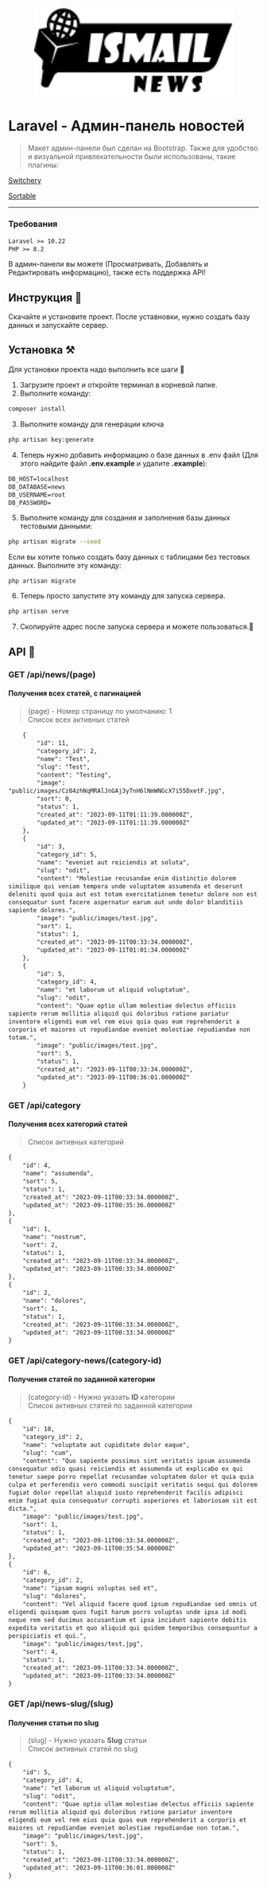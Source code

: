 <p align="center"><img width="400" src="https://raw.githubusercontent.com/ismailhanBaylyev/news-admin/main/public/assets/images/logos/logo.png"></p>

# Laravel - Админ-панель новостей

<p align="center"<img src="https://raw.githubusercontent.com/ismailhanBaylyev/news-admin/main/public/assets/images/screen/news_admin.png" height="auto" width="100%"></p>

> Макет админ-панели был сделан на Bootstrap. Также для удобство и визуальной привлекательности были использованы, такие плагины:

<p><a href="https://abpetkov.github.io/switchery/">Switchery</a></p>  
<p><a href="https://sortablejs.github.io/Sortable/">Sortable</a></p>  

<hr>

### Требования
    Laravel >= 10.22
    PHP >= 8.2

В админ-панели вы можете (Просматривать, Добавлять и Редактировать информацию), также есть поддержка API!

## Инструкция 🚀

Скачайте и установите проект. После уставновки, нужно создать базу данных и запускайте сервер.

## Установка ⚒️

Для установки проекта надо выполнить все шаги 🤘

1. Загрузите проект и откройте терминал в корневой папке.
2. Выполните команду:

```bash
composer install
```

3. Выполните команду для генерации ключа

```bash
php artisan key:generate
```

4. Теперь нужно добавить информацию о базе данных в .env файл (Для этого найдите файл <b>.env.example</b> и удалите <b>.example</b>):

```
DB_HOST=localhost
DB_DATABASE=news
DB_USERNAME=root
DB_PASSWORD=
```

5. Выполните команду для создания и заполнения базы данных тестовыми данными:

```bash
php artisan migrate --seed
```

Если вы хотите только создать базу данных с таблицами без тестовых данных. Выполните эту команду:

```bash
php artisan migrate
```

6. Теперь просто запустите эту команду для запуска сервера.

```bash
php artisan serve
```

7. Скопируйте адрес после запуска сервера и можете пользоваться.🥳

## API 📜

### GET /api/news/(page)

#### Получения всех статей, с пагинацией

> (page) - Номер страницу по умолчанию: 1<br>
> Список всех активных статей

    
        {
            "id": 11,
            "category_id": 2,
            "name": "Test",
            "slug": "Test",
            "content": "Testing",
            "image": "public/images/Cz84zhNqMRAlJnGAj3yTnH6lNmWNGcX7i55DxetF.jpg",
            "sort": 0,
            "status": 1,
            "created_at": "2023-09-11T01:11:39.000000Z",
            "updated_at": "2023-09-11T01:11:39.000000Z"
        },
        {
            "id": 3,
            "category_id": 5,
            "name": "eveniet aut reiciendis at soluta",
            "slug": "odit",
            "content": "Molestiae recusandae enim distinctio dolorem similique qui veniam tempora unde voluptatem assumenda et deserunt deleniti quod quia aut est totam exercitationem tenetur dolore non est consequatur sunt facere aspernatur earum aut unde dolor blanditiis sapiente dolores.",
            "image": "public/images/test.jpg",
            "sort": 1,
            "status": 1,
            "created_at": "2023-09-11T00:33:34.000000Z",
            "updated_at": "2023-09-11T01:01:34.000000Z"
        },
        {
            "id": 5,
            "category_id": 4,
            "name": "et laborum ut aliquid voluptatum",
            "slug": "odit",
            "content": "Quae optio ullam molestiae delectus officiis sapiente rerum mollitia aliquid qui doloribus ratione pariatur inventore eligendi eum vel rem eius quia quas eum reprehenderit a corporis et maiores ut repudiandae eveniet molestiae repudiandae non totam.",
            "image": "public/images/test.jpg",
            "sort": 5,
            "status": 1,
            "created_at": "2023-09-11T00:33:34.000000Z",
            "updated_at": "2023-09-11T00:36:01.000000Z"
        }
    

### GET /api/category

#### Получения всех категорий статей

> Список активных категорий


    {
        "id": 4,
        "name": "assumenda",
        "sort": 5,
        "status": 1,
        "created_at": "2023-09-11T00:33:34.000000Z",
        "updated_at": "2023-09-11T00:35:36.000000Z"
    },
    {
        "id": 1,
        "name": "nostrum",
        "sort": 2,
        "status": 1,
        "created_at": "2023-09-11T00:33:34.000000Z",
        "updated_at": "2023-09-11T00:33:34.000000Z"
    },
    {
        "id": 2,
        "name": "dolores",
        "sort": 1,
        "status": 1,
        "created_at": "2023-09-11T00:33:34.000000Z",
        "updated_at": "2023-09-11T00:33:34.000000Z"
    }


### GET /api/category-news/(category-id)

#### Получения статей по заданной категории

> (category-id) - Нужно указать <b>ID</b> категории<br>
> Список активных статей по заданной категории


    {
        "id": 10,
        "category_id": 2,
        "name": "voluptate aut cupiditate dolor eaque",
        "slug": "cum",
        "content": "Quo sapiente possimus sint veritatis ipsum assumenda consequatur odio quasi reiciendis et assumenda ut explicabo ex qui tenetur saepe porro repellat recusandae voluptatem dolor et quia quia culpa et perferendis vero commodi suscipit veritatis sequi qui dolorem fugiat dolor repellat aliquid iusto reprehenderit facilis adipisci enim fugiat quia consequatur corrupti asperiores et laboriosam sit est dicta.",
        "image": "public/images/test.jpg",
        "sort": 1,
        "status": 1,
        "created_at": "2023-09-11T00:33:34.000000Z",
        "updated_at": "2023-09-11T00:35:54.000000Z"
    },
    {
        "id": 6,
        "category_id": 2,
        "name": "ipsam magni voluptas sed et",
        "slug": "dolores",
        "content": "Vel aliquid facere quod ipsum repudiandae sed omnis ut eligendi quisquam quos fugit harum porro voluptas unde ipsa id modi neque rem sed ducimus accusantium et ipsa incidunt sapiente debitis expedita veritatis et quo aliquid qui quidem temporibus consequuntur a perspiciatis et qui.",
        "image": "public/images/test.jpg",
        "sort": 4,
        "status": 1,
        "created_at": "2023-09-11T00:33:34.000000Z",
        "updated_at": "2023-09-11T00:33:34.000000Z"
    }


### GET /api/news-slug/(slug)

#### Получения статьи по slug

> (slug) - Нужно указать <b>Slug</b> статьи<br>
> Список активных статей по slug


    {
        "id": 5,
        "category_id": 4,
        "name": "et laborum ut aliquid voluptatum",
        "slug": "odit",
        "content": "Quae optio ullam molestiae delectus officiis sapiente rerum mollitia aliquid qui doloribus ratione pariatur inventore eligendi eum vel rem eius quia quas eum reprehenderit a corporis et maiores ut repudiandae eveniet molestiae repudiandae non totam.",
        "image": "public/images/test.jpg",
        "sort": 5,
        "status": 1,
        "created_at": "2023-09-11T00:33:34.000000Z",
        "updated_at": "2023-09-11T00:36:01.000000Z"
    }

